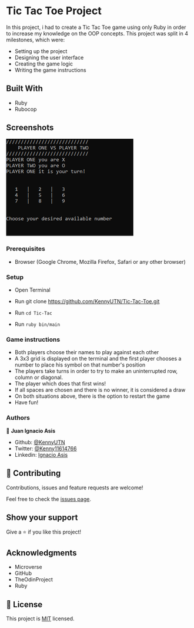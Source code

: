 
# Tic Tac Toe Project
In this project, i had to create a Tic Tac Toe game using only Ruby in order to increase my knowledge on the OOP concepts.
This project was split in 4 milestones, which were:
- Setting up the project
- Designing the user interface
- Creating the game logic
- Writing the game instructions



## Built With


- Ruby
- Rubocop

## Screenshots
<img src="./media/screen1.png" />

### Prerequisites

- Browser (Google Chrome, Mozilla Firefox, Safari or any other browser)

### Setup
- Open Terminal

- Run git clone https://github.com/KennyUTN/Tic-Tac-Toe.git
- Run `cd Tic-Tac`
- Run `ruby bin/main`


### Game instructions
- Both players choose their names to play against each other
- A 3x3 grid is displayed on the terminal and the first player chooses a number to place his symbol on that number's position
- The players take turns in order to try to make an uninterrupted row, column or diagonal.
- The player which does that first wins!
- If all spaces are chosen and there is no winner, it is considered a draw
- On both situations above, there is the option to restart the game
- Have fun!


### Authors

👤 **Juan Ignacio Asis**

- Github: [@KennyUTN](https://github.com/Berabjesus)
- Twitter: [@Kenny11614766](https://twitter.com/Kenny11614766)
- Linkedin: [Ignacio Asis](https://www.linkedin.com/in/ignacio-asis-b8214b183/)

## 🤝 Contributing

Contributions, issues and feature requests are welcome!

Feel free to check the [issues page](https://github.com/KennyUTN/Tic-Tac-Toe/issues).

## Show your support

Give a ⭐️ if you like this project!

## Acknowledgments

- Microverse
- GitHub
- TheOdinProject
- Ruby

## 📝 License

This project is [MIT](lic.url) licensed.
